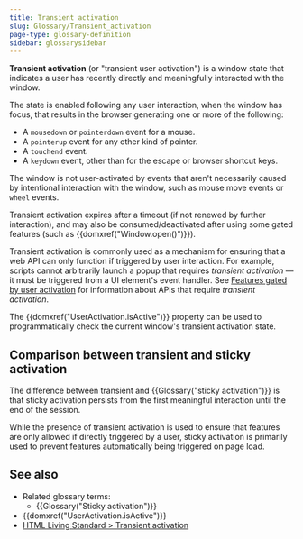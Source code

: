 ```yaml
---
title: Transient activation
slug: Glossary/Transient_activation
page-type: glossary-definition
sidebar: glossarysidebar
---
```


**Transient activation** (or "transient user activation") is a window state that indicates a user has recently directly and meaningfully interacted with the window.

The state is enabled following any user interaction, when the window has focus, that results in the browser generating one or more of the following:

- A `mousedown` or `pointerdown` event for a mouse.
- A `pointerup` event for any other kind of pointer.
- A `touchend` event.
- A `keydown` event, other than for the escape or browser shortcut keys.

The window is not user-activated by events that aren't necessarily caused by intentional interaction with the window, such as mouse move events or `wheel` events.

Transient activation expires after a timeout (if not renewed by further interaction), and may also be consumed/deactivated after using some gated features (such as {{domxref("Window.open()")}}).

Transient activation is commonly used as a mechanism for ensuring that a web API can only function if triggered by user interaction.
For example, scripts cannot arbitrarily launch a popup that requires _transient activation_ ⁠— it must be triggered from a UI element's event handler.
See [Features gated by user activation](/en-US/docs/Web/Security/User_activation) for information about APIs that require _transient activation_.

The {{domxref("UserActivation.isActive")}} property can be used to programmatically check the current window's transient activation state.

## Comparison between transient and sticky activation

The difference between transient and {{Glossary("sticky activation")}} is that sticky activation persists from the first meaningful interaction until the end of the session.

While the presence of transient activation is used to ensure that features are only allowed if directly triggered by a user, sticky activation is primarily used to prevent features automatically being triggered on page load.

## See also

- Related glossary terms:
  - {{Glossary("Sticky activation")}}
- {{domxref("UserActivation.isActive")}}
- [HTML Living Standard > Transient activation](https://html.spec.whatwg.org/multipage/interaction.html#transient-activation)
